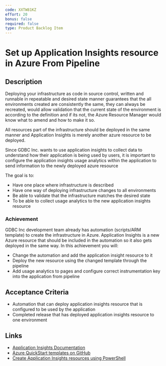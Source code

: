 ```yaml
---
code: XXTW81KZ
effort: 20
bonus: false
required: false
type: Product Backlog Item 
---
```

# Set up Application Insights resource in Azure From Pipeline #

## Description ##

Deploying your infrastructure as code in source control, written and runnable in repeatable and desired state manner guarantees that the all environments created are consistently the same, they can always be recreated, would allow validation that the current state of the environment is according to the definition and if its not, the Azure Resource Manager would know what to amend and how to make it so.

All resources part of the infrastructure should be deployed in the same manner and Application Insights is merely another azure resource to be deployed. 

Since GDBC Inc. wants to use application insights to collect data to understand how their application is being used by users, it is important to configure the application insights usage analytics within the application to send information to the newly deployed azure resource

The goal is to:
* Have one place where infrastructure is described
* Have one way of deploying infrastructure changes to all environments 
* Be able to validate that the infrastructure matches the desired state
* To be able to collect usage analytics to the new application insights resource

### Achievement ###
GDBC Inc development team already has automation (scripts/ARM template) to create the infrastructure in Azure. Application Insights is a new Azure resource that should be included in the automation so it also gets deployed in the same way. In this achievement you will:
* Change the automation and add the application insight resource to it
* Deploy the new resource using the changed template through the pipeline
* Add usage analytics to pages and configure correct instrumentation key into the application from pipeline

## Acceptance Criteria ##
* Automation that can deploy application insights resource that is configured to be used by the application 
* Completed release that has deployed application insights resource to one environment

## Links ##
* [Application Insights Documentation](https://docs.microsoft.com/en-us/azure/application-insights/)
* [Azure QuickStart templates on GitHub](https://github.com/Azure/azure-quickstart-templates)
* [Create Application Insights resources using PowerShell](https://docs.microsoft.com/en-us/azure/application-insights/app-insights-powershell)

